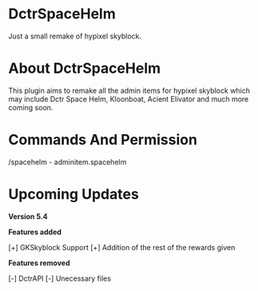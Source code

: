 # DctrSpaceHelm
Just a small remake of hypixel skyblock.

# About DctrSpaceHelm
This plugin aims to remake all the admin items for hypixel skyblock which may include Dctr Space Helm, Kloonboat, Acient Elivator and much more coming soon.

# Commands And Permission
/spacehelm <player> - adminitem.spacehelm

# Upcoming Updates
**Version 5.4**
  
**Features added**
  
[+] GKSkyblock Support
[+] Addition of the rest of the rewards given
  
**Features removed**
  
[-] DctrAPI
[-] Unecessary files
